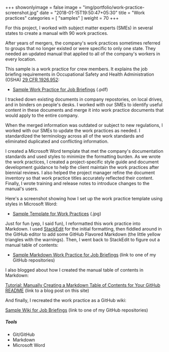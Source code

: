 +++
showonlyimage = false
image = "img/portfolio/work-practice-screenshot.jpg"
date = "2018-01-15T19:50:47+05:30"
title = "Work practices"
categories = [
  "samples"
]
weight = 70
+++

For this project, I worked with subject matter experts (SMEs) in several states to create a manual with 90 work practices.
<!--more-->

After years of mergers, the company's work practices sometimes referred to groups that no longer existed or were specific to only one state. They needed an updated manual that applied to all of the company's workers in every location.

This sample is a work practice for crew members. It explains the job briefing requirements in Occupational Safety and Health Administration (OSHA) [29 CFR 1926.952](https://www.ecfr.gov/cgi-bin/text-idx?SID=ceeaf016fdd21de13fffb416153479ad&node=se29.8.1926_1952&rgn=div8):

* [Sample Work Practice for Job Briefings](/samples/JobBriefingsWorkPracticeExample.pdf) (.pdf)

I tracked down existing documents in company repostories, on local drives, and in binders on people's desks. I worked with our SMEs to identify useful content in these documents and merge it into work practice documents that would apply to the entire company.

When the merged information was outdated or subject to new regulations, I worked with our SMEs to update the work practices as needed. I standardized the terminology across all of the work standards and eliminated duplicated and conflicting information.

I created a Microsoft Word template that met the company's documentation standards and used styles to minimize the formatting burden. As we wrote the work practices, I created a project-specific style guide and document development guidance to help the client maintain the work practices after biennial reviews. I also helped the project manager refine the document inventory so that work practice titles accurately reflected their content. Finally, I wrote training and release notes to introduce changes to the manual's users.

Here's a screenshot showing how I set up the work practice template using styles in Microsoft Word:

* [Sample Template for Work Practices](/samples/WorkPracticeTemplateStyleScreenshot.jpg) (.jpg)

Just for fun (yep, I said fun), I reformatted this work practice into Markdown. I used [StackEdit](https://stackedit.io) for the initial formatting, then fiddled around in the GitHub editor to add some GitHub Flavored Markdown (the little yellow triangles with the warnings). Then, I went back to StackEdit to figure out a manual table of contents:

* [Sample Markdown Work Practice for Job Briefings](https://github.com/hillaryfraley/jobbriefings) (link to one of my GitHub repositories)

I also blogged about how I created the manual table of contents in Markdown:

[Tutorial: Manually Creating a Markdown Table of Contents for Your GitHub README]() (link to a blog post on this site)

And finally, I recreated the work practice as a GitHub wiki:

[Sample Wiki for Job Briefings](https://github.com/hillaryfraley/jobbriefings/wiki) (link to one of my GitHub repositories)

##### Tools

* Git/GitHub
* Markdown
* Microsoft Word

